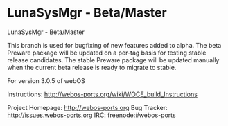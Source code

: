 LunaSysMgr - Beta/Master
=====================

LunaSysMgr - Beta/Master

This branch is used for bugfixing of new features added to alpha.
The beta Preware package will be updated on a per-tag basis for testing stable release candidates.
The stable Preware package will be updated manually when the current beta release is ready to migrate to stable.

For version 3.0.5 of webOS

Instructions: http://webos-ports.org/wiki/WOCE_build_Instructions

Project Homepage: http://webos-ports.org Bug Tracker: http://issues.webos-ports.org IRC: freenode:#webos-ports